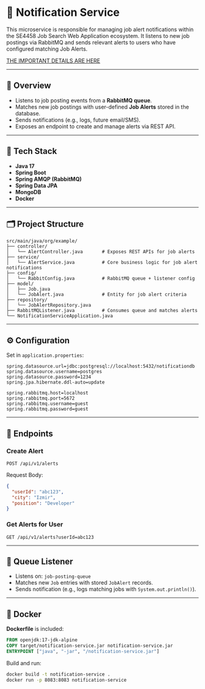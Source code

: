 # 📣 Notification Service

This microservice is responsible for managing job alert notifications within the SE4458 Job Search Web Application ecosystem. It listens to new job postings via RabbitMQ and sends relevant alerts to users who have configured matching Job Alerts.

[THE IMPORTANT DETAILS ARE HERE](https://github.com/Sehrank8/4458ApiGateway)

---

## 🚀 Overview

- Listens to job posting events from a **RabbitMQ queue**.
- Matches new job postings with user-defined **Job Alerts** stored in the database.
- Sends notifications (e.g., logs, future email/SMS).
- Exposes an endpoint to create and manage alerts via REST API.

---

## 🧱 Tech Stack

- **Java 17**
- **Spring Boot**
- **Spring AMQP (RabbitMQ)**
- **Spring Data JPA**
- **MongoDB**
- **Docker**

---

## 🗂 Project Structure

```
src/main/java/org/example/
├── controller/
│   └── AlertController.java       # Exposes REST APIs for job alerts
├── service/
│   └── AlertService.java          # Core business logic for job alert notifications
├── config/
│   └── RabbitConfig.java          # RabbitMQ queue + listener config
├── model/
│   ├── Job.java
│   └── JobAlert.java              # Entity for job alert criteria
├── repository/
│   └── JobAlertRepository.java
├── RabbitMQListener.java          # Consumes queue and matches alerts
└── NotificationServiceApplication.java
```

---

## ⚙️ Configuration

Set in `application.properties`:

```
spring.datasource.url=jdbc:postgresql://localhost:5432/notificationdb
spring.datasource.username=postgres
spring.datasource.password=1234
spring.jpa.hibernate.ddl-auto=update

spring.rabbitmq.host=localhost
spring.rabbitmq.port=5672
spring.rabbitmq.username=guest
spring.rabbitmq.password=guest
```

---

## 🧪 Endpoints

### Create Alert
```
POST /api/v1/alerts
```
Request Body:
```json
{
  "userId": "abc123",
  "city": "Izmir",
  "position": "Developer"
}
```

### Get Alerts for User
```
GET /api/v1/alerts?userId=abc123
```

---

## 🐇 Queue Listener

- Listens on: `job-posting-queue`
- Matches new `Job` entries with stored `JobAlert` records.
- Sends notification (e.g., logs matching jobs with `System.out.println()`).

---

## 🐳 Docker

**Dockerfile** is included:
```dockerfile
FROM openjdk:17-jdk-alpine
COPY target/notification-service.jar notification-service.jar
ENTRYPOINT ["java", "-jar", "/notification-service.jar"]
```

Build and run:
```bash
docker build -t notification-service .
docker run -p 8083:8083 notification-service
```

